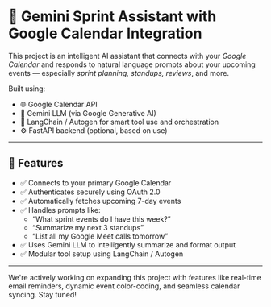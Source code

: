# 🧠 Gemini Sprint Assistant with Google Calendar Integration

This project is an intelligent AI assistant that connects with your *Google Calendar* and responds to natural language prompts about your upcoming events — especially *sprint planning, standups, reviews*, and more.

Built using:
- 🌐 Google Calendar API
- 🧠 Gemini LLM (via Google Generative AI)
- 🧰 LangChain / Autogen for smart tool use and orchestration
- ⚙ FastAPI backend (optional, based on use)

---

## 🔧 Features

- ✅ Connects to your primary Google Calendar
- ✅ Authenticates securely using OAuth 2.0
- ✅ Automatically fetches upcoming 7-day events
- ✅ Handles prompts like:
  - “What sprint events do I have this week?”
  - “Summarize my next 3 standups”
  - “List all my Google Meet calls tomorrow”
- ✅ Uses Gemini LLM to intelligently summarize and format output
- ✅ Modular tool setup using LangChain / Autogen

---
We're actively working on expanding this project with features like real-time email reminders, dynamic event color-coding, and seamless calendar syncing. Stay tuned!
